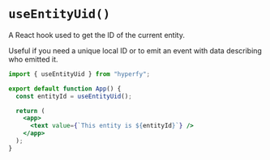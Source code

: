 # `useEntityUid()`

A React hook used to get the ID of the current entity.

Useful if you need a unique local ID or to emit an event with data describing who emitted it.

```jsx
import { useEntityUid } from "hyperfy";

export default function App() {
  const entityId = useEntityUid();

  return (
    <app>
      <text value={`This entity is ${entityId}`} />
    </app>
  );
}
```
